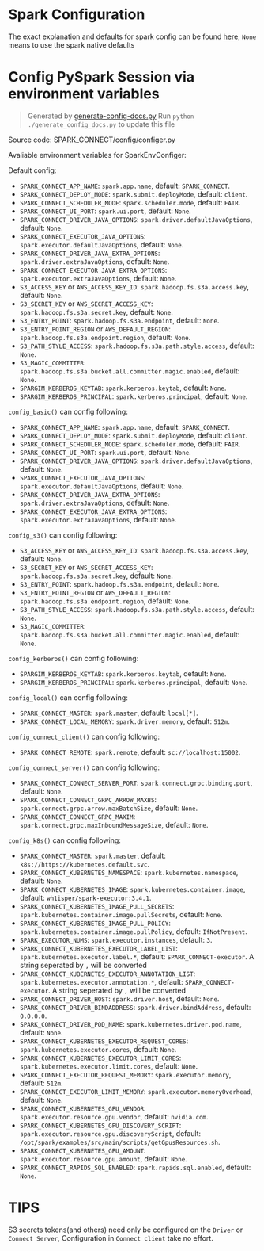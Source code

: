# Spark Configuration

The exact explanation and defaults for spark config can be found [here](https://spark.apache.org/docs/latest/configuration.html), `None` means to use the spark native defaults

# Config PySpark Session via environment variables

> Generated by [generate-config-docs.py](./generate_config_docs.py)
> Run `python ./generate_config_docs.py` to update this file

Source code: SPARK_CONNECT/config/configer.py

Avaliable environment variables for SparkEnvConfiger:

Default config:

- `SPARK_CONNECT_APP_NAME`: `spark.app.name`, default: `SPARK_CONNECT`.
- `SPARK_CONNECT_DEPLOY_MODE`: `spark.submit.deployMode`, default: `client`.
- `SPARK_CONNECT_SCHEDULER_MODE`: `spark.scheduler.mode`, default: `FAIR`.
- `SPARK_CONNECT_UI_PORT`: `spark.ui.port`, default: `None`.
- `SPARK_CONNECT_DRIVER_JAVA_OPTIONS`: `spark.driver.defaultJavaOptions`, default: `None`.
- `SPARK_CONNECT_EXECUTOR_JAVA_OPTIONS`: `spark.executor.defaultJavaOptions`, default: `None`.
- `SPARK_CONNECT_DRIVER_JAVA_EXTRA_OPTIONS`: `spark.driver.extraJavaOptions`, default: `None`.
- `SPARK_CONNECT_EXECUTOR_JAVA_EXTRA_OPTIONS`: `spark.executor.extraJavaOptions`, default: `None`.
- `S3_ACCESS_KEY` or `AWS_ACCESS_KEY_ID`: `spark.hadoop.fs.s3a.access.key`, default: `None`.
- `S3_SECRET_KEY` or `AWS_SECRET_ACCESS_KEY`: `spark.hadoop.fs.s3a.secret.key`, default: `None`.
- `S3_ENTRY_POINT`: `spark.hadoop.fs.s3a.endpoint`, default: `None`.
- `S3_ENTRY_POINT_REGION` or `AWS_DEFAULT_REGION`: `spark.hadoop.fs.s3a.endpoint.region`, default: `None`.
- `S3_PATH_STYLE_ACCESS`: `spark.hadoop.fs.s3a.path.style.access`, default: `None`.
- `S3_MAGIC_COMMITTER`: `spark.hadoop.fs.s3a.bucket.all.committer.magic.enabled`, default: `None`.
- `SPARGIM_KERBEROS_KEYTAB`: `spark.kerberos.keytab`, default: `None`.
- `SPARGIM_KERBEROS_PRINCIPAL`: `spark.kerberos.principal`, default: `None`.

`config_basic()` can config following:

- `SPARK_CONNECT_APP_NAME`: `spark.app.name`, default: `SPARK_CONNECT`.
- `SPARK_CONNECT_DEPLOY_MODE`: `spark.submit.deployMode`, default: `client`.
- `SPARK_CONNECT_SCHEDULER_MODE`: `spark.scheduler.mode`, default: `FAIR`.
- `SPARK_CONNECT_UI_PORT`: `spark.ui.port`, default: `None`.
- `SPARK_CONNECT_DRIVER_JAVA_OPTIONS`: `spark.driver.defaultJavaOptions`, default: `None`.
- `SPARK_CONNECT_EXECUTOR_JAVA_OPTIONS`: `spark.executor.defaultJavaOptions`, default: `None`.
- `SPARK_CONNECT_DRIVER_JAVA_EXTRA_OPTIONS`: `spark.driver.extraJavaOptions`, default: `None`.
- `SPARK_CONNECT_EXECUTOR_JAVA_EXTRA_OPTIONS`: `spark.executor.extraJavaOptions`, default: `None`.

`config_s3()` can config following:

- `S3_ACCESS_KEY` or `AWS_ACCESS_KEY_ID`: `spark.hadoop.fs.s3a.access.key`, default: `None`.
- `S3_SECRET_KEY` or `AWS_SECRET_ACCESS_KEY`: `spark.hadoop.fs.s3a.secret.key`, default: `None`.
- `S3_ENTRY_POINT`: `spark.hadoop.fs.s3a.endpoint`, default: `None`.
- `S3_ENTRY_POINT_REGION` or `AWS_DEFAULT_REGION`: `spark.hadoop.fs.s3a.endpoint.region`, default: `None`.
- `S3_PATH_STYLE_ACCESS`: `spark.hadoop.fs.s3a.path.style.access`, default: `None`.
- `S3_MAGIC_COMMITTER`: `spark.hadoop.fs.s3a.bucket.all.committer.magic.enabled`, default: `None`.

`config_kerberos()` can config following:

- `SPARGIM_KERBEROS_KEYTAB`: `spark.kerberos.keytab`, default: `None`.
- `SPARGIM_KERBEROS_PRINCIPAL`: `spark.kerberos.principal`, default: `None`.

`config_local()` can config following:

- `SPARK_CONNECT_MASTER`: `spark.master`, default: `local[*]`.
- `SPARK_CONNECT_LOCAL_MEMORY`: `spark.driver.memory`, default: `512m`.

`config_connect_client()` can config following:

- `SPARK_CONNECT_REMOTE`: `spark.remote`, default: `sc://localhost:15002`.

`config_connect_server()` can config following:

- `SPARK_CONNECT_CONNECT_SERVER_PORT`: `spark.connect.grpc.binding.port`, default: `None`.
- `SPARK_CONNECT_CONNECT_GRPC_ARROW_MAXBS`: `spark.connect.grpc.arrow.maxBatchSize`, default: `None`.
- `SPARK_CONNECT_CONNECT_GRPC_MAXIM`: `spark.connect.grpc.maxInboundMessageSize`, default: `None`.

`config_k8s()` can config following:

- `SPARK_CONNECT_MASTER`: `spark.master`, default: `k8s://https://kubernetes.default.svc`.
- `SPARK_CONNECT_KUBERNETES_NAMESPACE`: `spark.kubernetes.namespace`, default: `None`.
- `SPARK_CONNECT_KUBERNETES_IMAGE`: `spark.kubernetes.container.image`, default: `wh1isper/spark-executor:3.4.1`.
- `SPARK_CONNECT_KUBERNETES_IMAGE_PULL_SECRETS`: `spark.kubernetes.container.image.pullSecrets`, default: `None`.
- `SPARK_CONNECT_KUBERNETES_IMAGE_PULL_POLICY`: `spark.kubernetes.container.image.pullPolicy`, default: `IfNotPresent`.
- `SPARK_EXECUTOR_NUMS`: `spark.executor.instances`, default: `3`.
- `SPARK_CONNECT_KUBERNETES_EXECUTOR_LABEL_LIST`: `spark.kubernetes.executor.label.*`, default: `SPARK_CONNECT-executor`. A string seperated by `,` will be converted
- `SPARK_CONNECT_KUBERNETES_EXECUTOR_ANNOTATION_LIST`: `spark.kubernetes.executor.annotation.*`, default: `SPARK_CONNECT-executor`. A string seperated by `,` will be converted
- `SPARK_CONNECT_DRIVER_HOST`: `spark.driver.host`, default: `None`.
- `SPARK_CONNECT_DRIVER_BINDADDRESS`: `spark.driver.bindAddress`, default: `0.0.0.0`.
- `SPARK_CONNECT_DRIVER_POD_NAME`: `spark.kubernetes.driver.pod.name`, default: `None`.
- `SPARK_CONNECT_KUBERNETES_EXECUTOR_REQUEST_CORES`: `spark.kubernetes.executor.cores`, default: `None`.
- `SPARK_CONNECT_KUBERNETES_EXECUTOR_LIMIT_CORES`: `spark.kubernetes.executor.limit.cores`, default: `None`.
- `SPARK_CONNECT_EXECUTOR_REQUEST_MEMORY`: `spark.executor.memory`, default: `512m`.
- `SPARK_CONNECT_EXECUTOR_LIMIT_MEMORY`: `spark.executor.memoryOverhead`, default: `None`.
- `SPARK_CONNECT_KUBERNETES_GPU_VENDOR`: `spark.executor.resource.gpu.vendor`, default: `nvidia.com`.
- `SPARK_CONNECT_KUBERNETES_GPU_DISCOVERY_SCRIPT`: `spark.executor.resource.gpu.discoveryScript`, default: `/opt/spark/examples/src/main/scripts/getGpusResources.sh`.
- `SPARK_CONNECT_KUBERNETES_GPU_AMOUNT`: `spark.executor.resource.gpu.amount`, default: `None`.
- `SPARK_CONNECT_RAPIDS_SQL_ENABLED`: `spark.rapids.sql.enabled`, default: `None`.


# TIPS

S3 secrets tokens(and others) need only be configured on the `Driver` or `Connect Server`, Configuration in `Connect client` take no effort.
